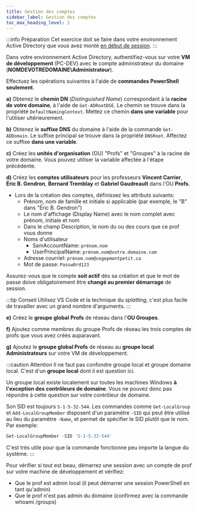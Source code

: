 ```yaml
---
title: Gestion des comptes
sidebar_label: Gestion des comptes
toc_max_heading_level: 2
---
```


:::info Préparation
Cet exercice doit se faire dans votre environnement Active Directory que vous avez monté [en début de session](/exercices/montage-lab). 
:::

Dans votre environnement Active Directory, authentifiez-vous sur votre **VM de développement** (PC-DEV) avec le compte administrateur du domaine (**NOMDEVOTREDOMAINE\Administrateur**).

Effectuez les opérations suivantes à l'aide de **commandes PowerShell seulement**.


**a)** Obtenez le **chemin DN** (*Distinguished Name*) correspondant à la **racine de votre domaine**, à l'aide de `Get-ADRootDSE`. Le chemin se trouve dans la propriété `DefaultNamingContext`. Mettez ce chemin **dans une variable** pour l'utiliser ultérieurement.

**b)** Obtenez le **suffixe DNS** du domaine à l'aide de la commande `Get-ADDomain`. Le suffixe principal se trouve dans la propriété `DNSRoot`. Affectez ce suffixe **dans une variable**.

**c)** Créez les **unités d'organisation** (OU) "Profs" et "Groupes" à la racine de votre domaine. Vous pouvez utiliser la variable affectée à l'étape précédente.

**d)** Créez les **comptes utilisateurs** pour les professeurs **Vincent Carrier**, **Éric B. Gendron**, **Bernard Tremblay** et **Gabriel Gaudreault** dans l'OU **Profs**.

- Lors de la création des comptes, définissez les attributs suivants:
  - Prénom, nom de famille et initiale si applicable (par exemple, le "B" dans "Éric B. Gendron")
  - Le nom d'affichage (Display Name) avec le nom complet avec prénom, initiale et nom
  - Dans le champ Description, le nom du ou des cours que ce prof vous donne
  - Noms d'utilisateur
    - SamAccountName: `prénom.nom`
    - UserPrincipalName: `prénom.nom@votre.domaine.com`
  - Adresse courriel: `prénom.nom@cegepmontpetit.ca`
  - Mot de passe: `Passw0rd123`
    
Assurez-vous que le compte **soit actif** dès sa création et que le mot de passe doive obligatoirement être **changé au premier démarrage** de session.
   
:::tip Conseil
Utilisez VS Code et la technique du *splatting*, c'est plus facile de travailler avec un grand nombre d'arguments.
:::

**e)** Créez le **groupe global** **Profs** de réseau dans l'**OU Groupes**.

**f)** Ajoutez comme membres du groupe Profs de réseau les trois comptes de profs que vous avez créés auparavant.

**g)** Ajoutez le **groupe global Profs** de réseau au **groupe local Administrateurs** sur votre VM de développement.

:::caution Attention
Il ne faut pas confondre groupe local et groupe domaine local. C'est d'un **groupe local** dont il est question ici. 

Un groupe local existe localement sur toutes les machines Windows **à l'exception des contrôleurs de domaine**. Vous ne 
pouvez donc pas répondre à cette question sur votre contrôleur de domaine.

Son SID est toujours `S-1-5-32-544`. Les commandes comme `Get-LocalGroup` et `Add-LocalGroupMember` disposent d'un paramètre
`-SID` qui peut être utilisé au lieu du paramètre `-Name`, et permet de spécifier le SID plutôt que le nom. Par exemple:

```powershell
Get-LocalGroupMember -SID 'S-1-5-32-544'
```

C'est très utile pour que la commande fonctionne peu importe la langue du système.
:::

Pour vérifier si tout est beau, démarrez une session avec un compte de prof sur votre machine de développement et vérifiez:
- Que le prof est admin local (il peut démarrer une session PowerShell en tant qu'admin)
- Que le prof n'est pas admin du domaine (confirmez avec la commande whoami /groups)

